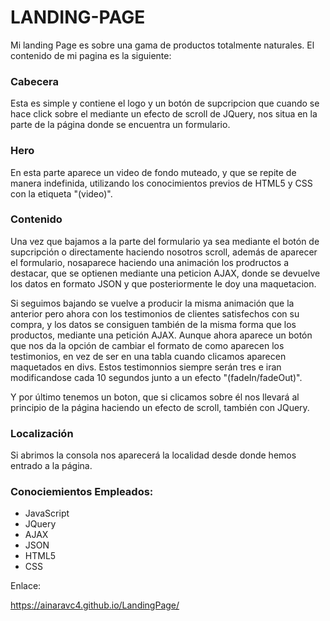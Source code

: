 # LANDING-PAGE
Mi landing Page es sobre una gama de productos totalmente naturales. El contenido de mi pagina es la siguiente:
<h3>Cabecera</h3>
Esta es simple y contiene el logo y un botón de supcripcion que cuando se hace click sobre el mediante un efecto de scroll de JQuery,
nos situa en la parte de la página donde se encuentra un formulario.

<h3>Hero</h3>
En esta parte aparece un video de fondo muteado, y que se repite de manera indefinida, utilizando los conocimientos previos de HTML5 y CSS
con la etiqueta "(video)".

<h3>Contenido</h3>
Una vez que bajamos a la parte del formulario ya sea mediante el botón de supcripción o directamente haciendo nosotros scroll, además  de aparecer el 
formulario, nosaparece haciendo una animación los prodructos a destacar, que se optienen mediante una peticion AJAX, donde se devuelve los datos en formato
JSON y que posteriormente le doy una maquetacion.

Si seguimos bajando se vuelve a producir la misma animación que la anterior pero ahora con los testimonios de clientes satisfechos con su compra, y los datos 
se consiguen también de la misma forma que los productos, mediante una petición AJAX. Aunque ahora aparece un botón que nos da la opción de cambiar el formato de
como aparecen los testimonios, en vez de ser en una tabla cuando clicamos aparecen maquetados en divs. Estos testimonnios siempre serán tres e iran modificandose cada
10 segundos junto a un efecto "(fadeIn/fadeOut)".

Y por último tenemos un boton, que si clicamos sobre él nos llevará al principio de la página haciendo un efecto de scroll, también con JQuery.

<h3>Localización</h3>
Si abrimos la consola nos aparecerá la localidad desde donde hemos entrado a la página.

<h3>Conociemientos Empleados: </h3>
<ul>
  <li>JavaScript</li>
  <li>JQuery</li>
  <li>AJAX</li>
  <li>JSON</li>
  <li>HTML5</li>
  <li>CSS</li>
</ul>


Enlace:

https://ainaravc4.github.io/LandingPage/
